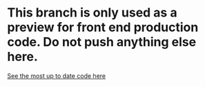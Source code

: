 # **This branch is only used as a preview for front end production code.** **Do not push anything else here.**



[See the most up to date code here](https://github.com/JCS-Computer-Science/project-module-1-project-flip/tree/STAGING)
